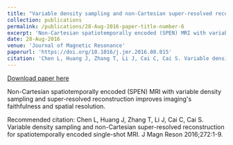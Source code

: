 ```yaml
---
title: "Variable density sampling and non-Cartesian super-resolved reconstruction for spatiotemporally encoded single-shot MRI"
collection: publications
permalink: /publications/28-Aug-2016-paper-title-number-6
excerpt: 'Non-Cartesian spatiotemporally encoded (SPEN) MRI with variable density sampling and super-resolved reconstruction improves imaging&apos;s faithfulness and spatial resolution.'
date: 28-Aug-2016
venue: 'Journal of Magnetic Resonance'
paperurl: 'https://doi.org/10.1016/j.jmr.2016.08.015'
citation: 'Chen L, Huang J, Zhang T, Li J, Cai C, Cai S. Variable density sampling and non-Cartesian super-resolved reconstruction for spatiotemporally encoded single-shot MRI. J Magn Reson 2016;272:1-9.'
---
```


<a href='https://doi.org/10.1016/j.jmr.2016.08.015'>Download paper here</a>

Non-Cartesian spatiotemporally encoded (SPEN) MRI with variable density sampling and super-resolved reconstruction improves imaging&apos;s faithfulness and spatial resolution.

Recommended citation: Chen L, Huang J, Zhang T, Li J, Cai C, Cai S. Variable density sampling and non-Cartesian super-resolved reconstruction for spatiotemporally encoded single-shot MRI. J Magn Reson 2016;272:1-9.